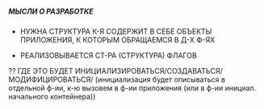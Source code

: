 ##### МЫСЛИ О РАЗРАБОТКЕ

- НУЖНА СТРУКТУРА К-Я СОДЕРЖИТ В СЕБЕ ОБЪЕКТЫ ПРИЛОЖЕНИЯ, К КОТОРЫМ ОБРАЩАЕМСЯ В Д-Х Ф-ЯХ

- РЕАЛИЗОВЫВАЕТСЯ СТ-РА (СТРУКТУРА) ФЛАГОВ


?? ГДЕ ЭТО БУДЕТ ИНИЦИАЛИЗИРОВАТЬСЯ/СОЗДАВАТЬСЯ/МОДИФИЦИРОВАТЬСЯ/
    (инициализация будет описываться в отдельной ф-ии, к-ю вызовем в ф-ии приложения
        (или в ф-ии инициал. начального контейнера))